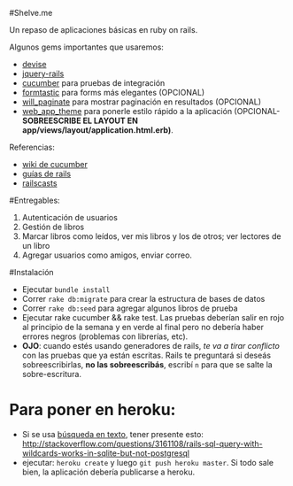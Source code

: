 #Shelve.me

Un repaso de aplicaciones básicas en ruby on rails.

Algunos gems importantes que usaremos:

* [devise](https://github.com/plataformatec/devise)
* [jquery-rails](https://github.com/rails/jquery-ujs)
* [cucumber](https://github.com/aslakhellesoy/cucumber) para pruebas de integración
* [formtastic](https://github.com/justinfrench/formtastic) para forms más elegantes (OPCIONAL)
* [will_paginate](https://github.com/mislav/will_paginate/wiki/) para mostrar paginación en resultados (OPCIONAL)
* [web_app_theme](https://github.com/pilu/web-app-theme) para ponerle estilo rápido a la aplicación (OPCIONAL- **SOBREESCRIBE EL LAYOUT EN app/views/layout/application.html.erb)**.

Referencias:

* [wiki de cucumber](https://github.com/aslakhellesoy/cucumber/wiki/_pages)
* [guías de rails](http://guides.rubyonrails.org/)
* [railscasts](http://railscasts.com/)

#Entregables:

1. Autenticación de usuarios
2. Gestión de libros
3. Marcar libros como leídos, ver mis libros y los de otros; ver lectores de un libro
4. Agregar usuarios como amigos, enviar correo.


#Instalación

* Ejecutar `bundle install`
* Correr `rake db:migrate` para crear la estructura de bases de datos
* Correr `rake db:seed` para agregar algunos libros de prueba
* Ejecutar rake cucumber && rake test. Las pruebas deberían salir en rojo al principio de la semana y en verde al final
  pero no debería haber errores negros (problemas con librerías, etc).
* **OJO**: cuando estés usando generadores de rails, *te va a tirar conflicto* con las pruebas que ya están escritas. Rails te preguntará si deseás sobreescribirlas, **no las sobreescribás**, escribí `n` para que se salte la sobre-escritura. 

# Para poner en heroku:

* Si se usa [búsqueda en texto](http://railscasts.com/episodes/37-simple-search-form), tener presente esto: <http://stackoverflow.com/questions/3161108/rails-sql-query-with-wildcards-works-in-sqlite-but-not-postgresql>
* ejecutar: `heroku create` y luego `git push heroku master`. Si todo sale bien, la aplicación debería publicarse a heroku.
